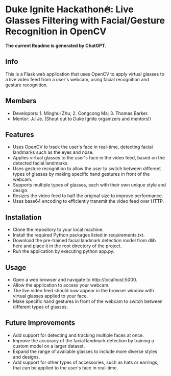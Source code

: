 # Duke Ignite Hackathon🔥: Live Glasses Filtering with Facial/Gesture Recognition in OpenCV

**The current Readme is generated by ChatGPT.**

## Info
This is a Flask web application that uses OpenCV to apply virtual glasses to a live video feed from a user's webcam, using facial recognition and gesture recognition.

## Members
- Developors: 1. Minghui Zhu; 2. Congcong Ma; 3. Thomas Barker.
- Mentor: JJ Je. (Shout out to Duke Ignite organizers and mentors!)

## Features
- Uses OpenCV to track the user's face in real-time, detecting facial landmarks such as the eyes and nose.
- Applies virtual glasses to the user's face in the video feed, based on the detected facial landmarks.
- Uses gesture recognition to allow the user to switch between different types of glasses by making specific hand gestures in front of the webcam.
- Supports multiple types of glasses, each with their own unique style and design.
- Resizes the video feed to half the original size to improve performance.
- Uses base64 encoding to efficiently transmit the video feed over HTTP.

## Installation
- Clone the repository to your local machine.
- Install the required Python packages listed in requirements.txt.
- Download the pre-trained facial landmark detection model from dlib here and place it in the root directory of the project.
- Run the application by executing python app.py.

## Usage
- Open a web browser and navigate to http://localhost:5000.
- Allow the application to access your webcam.
- The live video feed should now appear in the browser window with virtual glasses applied to your face.
- Make specific hand gestures in front of the webcam to switch between different types of glasses.

## Future Improvements
- Add support for detecting and tracking multiple faces at once.
- Improve the accuracy of the facial landmark detection by training a custom model on a larger dataset.
- Expand the range of available glasses to include more diverse styles and designs.
- Add support for other types of accessories, such as hats or earrings, that can be applied to the user's face in real-time.

